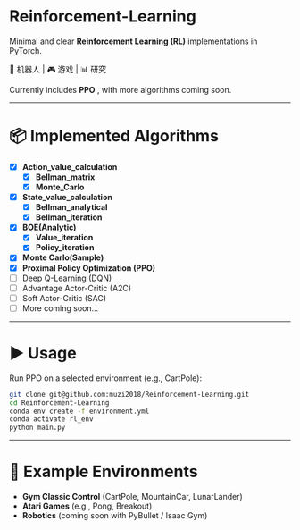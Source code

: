 # Reinforcement-Learning

Minimal and clear **Reinforcement Learning (RL)** implementations in PyTorch.

🤖 机器人 | 🎮 游戏 | 📊 研究

Currently includes  **PPO** , with more algorithms coming soon.

---

# 📦 Implemented Algorithms

* [X] **Action_value_calculation**
  * [X] **Bellman_matrix**
  * [X] **Monte_Carlo**
* [X] **State_value_calculation**
  * [X] **Bellman_analytical**
  * [X] **Bellman_iteration**
* [X] **BOE(Analytic)**
  * [X] **Value_iteration**
  * [X] **Policy_iteration**
* [X] **Monte Carlo(Sample)**
* [X] **Proximal Policy Optimization (PPO)**
* [ ] Deep Q-Learning (DQN)
* [ ] Advantage Actor-Critic (A2C)
* [ ] Soft Actor-Critic (SAC)
* [ ] More coming soon...

---

# ▶️ Usage

Run PPO on a selected environment (e.g., CartPole):

```bash
git clone git@github.com:muzi2018/Reinforcement-Learning.git
cd Reinforcement-Learning
conda env create -f environment.yml
conda activate rl_env
python main.py
```

---

# 🧪 Example Environments

* **Gym Classic Control** (CartPole, MountainCar, LunarLander)
* **Atari Games** (e.g., Pong, Breakout)
* **Robotics** (coming soon with PyBullet / Isaac Gym)
